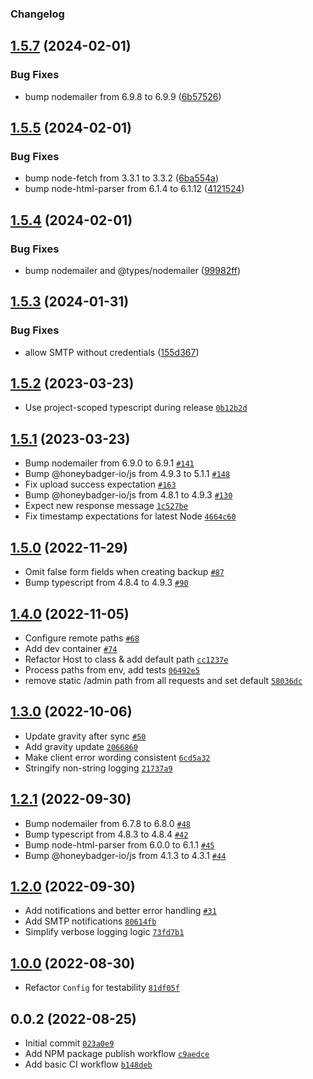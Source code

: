 ### Changelog


## [1.5.7](https://github.com/mattwebbio/orbital-sync/compare/v1.5.6...v1.5.7) (2024-02-01)


### Bug Fixes

* bump nodemailer from 6.9.8 to 6.9.9 ([6b57526](https://github.com/mattwebbio/orbital-sync/commit/6b575269f438808218ae80bda2b9e8d130166917))

## [1.5.5](https://github.com/mattwebbio/orbital-sync/compare/v1.5.4...v1.5.5) (2024-02-01)

### Bug Fixes

* bump node-fetch from 3.3.1 to 3.3.2 ([6ba554a](https://github.com/mattwebbio/orbital-sync/commit/6ba554a793f3a991f144727d431049a5dbe57f80))
* bump node-html-parser from 6.1.4 to 6.1.12 ([4121524](https://github.com/mattwebbio/orbital-sync/commit/4121524617814ce58a9f2e437deea738890b7bc4))

## [1.5.4](https://github.com/mattwebbio/orbital-sync/compare/v1.5.3...v1.5.4) (2024-02-01)


### Bug Fixes

* bump nodemailer and @types/nodemailer ([99982ff](https://github.com/mattwebbio/orbital-sync/commit/99982ff5763e910a70d5a0b5f5c59c59a17cedf7))

## [1.5.3](https://github.com/mattwebbio/orbital-sync/compare/v1.5.2...v1.5.3) (2024-01-31)


### Bug Fixes

* allow SMTP without credentials ([155d367](https://github.com/mattwebbio/orbital-sync/commit/155d3678d61d3e2b003c879cb08a8b63c8c562c6))

## [1.5.2](https://github.com/mattwebbio/orbital-sync/compare/v1.5.1...v1.5.2) (2023-03-23)

- Use project-scoped typescript during release [`0b12b2d`](https://github.com/mattwebbio/orbital-sync/commit/0b12b2d306adf33b4a4e448da1d07a778687f3f6)

## [1.5.1](https://github.com/mattwebbio/orbital-sync/compare/v1.5.1-0...v1.5.1) (2023-03-23)

- Bump nodemailer from 6.9.0 to 6.9.1 [`#141`](https://github.com/mattwebbio/orbital-sync/pull/141)
- Bump @honeybadger-io/js from 4.9.3 to 5.1.1 [`#148`](https://github.com/mattwebbio/orbital-sync/pull/148)
- Fix upload success expectation [`#163`](https://github.com/mattwebbio/orbital-sync/pull/163)
- Bump @honeybadger-io/js from 4.8.1 to 4.9.3 [`#130`](https://github.com/mattwebbio/orbital-sync/pull/130)
- Expect new response message [`1c527be`](https://github.com/mattwebbio/orbital-sync/commit/1c527bec4cb3d17255a2608f4b2130af272e5930)
- Fix timestamp expectations for latest Node [`4664c60`](https://github.com/mattwebbio/orbital-sync/commit/4664c602a12c4ed38662f3b5114da6bfa5428a75)

## [1.5.0](https://github.com/mattwebbio/orbital-sync/compare/v1.4.1-0...v1.5.0) (2022-11-29)

- Omit false form fields when creating backup [`#87`](https://github.com/mattwebbio/orbital-sync/pull/87)
- Bump typescript from 4.8.4 to 4.9.3 [`#90`](https://github.com/mattwebbio/orbital-sync/pull/90)

## [1.4.0](https://github.com/mattwebbio/orbital-sync/compare/v1.4.0-1...v1.4.0) (2022-11-05)

- Configure remote paths [`#68`](https://github.com/mattwebbio/orbital-sync/pull/68)
- Add dev container [`#74`](https://github.com/mattwebbio/orbital-sync/pull/74)
- Refactor Host to class & add default path [`cc1237e`](https://github.com/mattwebbio/orbital-sync/commit/cc1237ed3c18a4437175248799be52dcdb229b4c)
- Process paths from env, add tests [`06492e5`](https://github.com/mattwebbio/orbital-sync/commit/06492e512f2d94313e622987558c464e72667643)
- remove static /admin path from all requests and set default [`58036dc`](https://github.com/mattwebbio/orbital-sync/commit/58036dc8ed5a009951936a3ff227c0ea6480b692)

## [1.3.0](https://github.com/mattwebbio/orbital-sync/compare/v1.2.2-beta.0...v1.3.0) (2022-10-06)

- Update gravity after sync [`#50`](https://github.com/mattwebbio/orbital-sync/pull/50)
- Add gravity update [`2066860`](https://github.com/mattwebbio/orbital-sync/commit/20668603c869687e1bfa14d32187e7274dfec2e9)
- Make client error wording consistent [`6cd5a32`](https://github.com/mattwebbio/orbital-sync/commit/6cd5a32fa5f02996b3689431c6e7aa860a1ac9cd)
- Stringify non-string logging [`21737a9`](https://github.com/mattwebbio/orbital-sync/commit/21737a96fee2de8c0db50771f3bfe12cee637144)

## [1.2.1](https://github.com/mattwebbio/orbital-sync/compare/v1.2.0...v1.2.1) (2022-09-30)

- Bump nodemailer from 6.7.8 to 6.8.0 [`#48`](https://github.com/mattwebbio/orbital-sync/pull/48)
- Bump typescript from 4.8.3 to 4.8.4 [`#42`](https://github.com/mattwebbio/orbital-sync/pull/42)
- Bump node-html-parser from 6.0.0 to 6.1.1 [`#45`](https://github.com/mattwebbio/orbital-sync/pull/45)
- Bump @honeybadger-io/js from 4.1.3 to 4.3.1 [`#44`](https://github.com/mattwebbio/orbital-sync/pull/44)

## [1.2.0](https://github.com/mattwebbio/orbital-sync/compare/v1.1.3-beta.2...v1.2.0) (2022-09-30)

- Add notifications and better error handling [`#31`](https://github.com/mattwebbio/orbital-sync/pull/31)
- Add SMTP notifications [`80614fb`](https://github.com/mattwebbio/orbital-sync/commit/80614fba02a62aeab32b0ecfefd65366ea3622b8)
- Simplify verbose logging logic [`73fd7b1`](https://github.com/mattwebbio/orbital-sync/commit/73fd7b152efbeabf6c6cec69c75611d098038a78)

## [1.0.0](https://github.com/mattwebbio/orbital-sync/compare/v0.0.8...v1.0.0) (2022-08-30)

- Refactor `Config` for testability [`81df05f`](https://github.com/mattwebbio/orbital-sync/commit/81df05fc84c8158164075d9adeb32c832d73a276)

## 0.0.2 (2022-08-25)

- Initial commit [`023a0e9`](https://github.com/mattwebbio/orbital-sync/commit/023a0e9e0e1f0ed43963ca87532b2c02bc42211f)
- Add NPM package publish workflow [`c9aedce`](https://github.com/mattwebbio/orbital-sync/commit/c9aedcef8a0ada726061ee3623a4a963d9dd37f0)
- Add basic CI workflow [`b148deb`](https://github.com/mattwebbio/orbital-sync/commit/b148deb01bcad5d2b9abfb0abaa636cae828203d)
